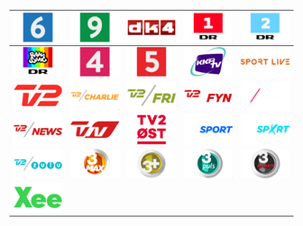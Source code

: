 | ![](https://raw.githubusercontent.com/RevGear/logo/master/Countries/DK/6eren.png)| ![](https://raw.githubusercontent.com/RevGear/logo/master/Countries/DK/Canal9.png)| ![](https://raw.githubusercontent.com/RevGear/logo/master/Countries/DK/Dk4.png)| ![](https://raw.githubusercontent.com/RevGear/logo/master/Countries/DK/DR1.png)| ![](https://raw.githubusercontent.com/RevGear/logo/master/Countries/DK/DR2.png)| 
|:---:|:---:|:---:|:---:|:---:| 
| ![](https://raw.githubusercontent.com/RevGear/logo/master/Countries/DK/DRRamasjang.png)| ![](https://raw.githubusercontent.com/RevGear/logo/master/Countries/DK/Kanal4.png)| ![](https://raw.githubusercontent.com/RevGear/logo/master/Countries/DK/Kanal5.png)| ![](https://raw.githubusercontent.com/RevGear/logo/master/Countries/DK/KKRtv.png)| ![](https://raw.githubusercontent.com/RevGear/logo/master/Countries/DK/SportLive.png)| 
| ![](https://raw.githubusercontent.com/RevGear/logo/master/Countries/DK/TV2.png)| ![](https://raw.githubusercontent.com/RevGear/logo/master/Countries/DK/TV2Charlie.png)| ![](https://raw.githubusercontent.com/RevGear/logo/master/Countries/DK/TV2Fri.png)| ![](https://raw.githubusercontent.com/RevGear/logo/master/Countries/DK/TV2Fyn.png)| ![](https://raw.githubusercontent.com/RevGear/logo/master/Countries/DK/TV2Lorry.png)| 
| ![](https://raw.githubusercontent.com/RevGear/logo/master/Countries/DK/TV2News.png)| ![](https://raw.githubusercontent.com/RevGear/logo/master/Countries/DK/TV2Nord.png)| ![](https://raw.githubusercontent.com/RevGear/logo/master/Countries/DK/TV2Ost.png)| ![](https://raw.githubusercontent.com/RevGear/logo/master/Countries/DK/TV2Sport.png)| ![](https://raw.githubusercontent.com/RevGear/logo/master/Countries/DK/TV2SportX.png)| 
| ![](https://raw.githubusercontent.com/RevGear/logo/master/Countries/DK/TV2Zulu.png)| ![](https://raw.githubusercontent.com/RevGear/logo/master/Countries/DK/TV3Max.png)| ![](https://raw.githubusercontent.com/RevGear/logo/master/Countries/DK/TV3Plus.png)| ![](https://raw.githubusercontent.com/RevGear/logo/master/Countries/DK/TV3Puls.png)| ![](https://raw.githubusercontent.com/RevGear/logo/master/Countries/DK/TV3Sport.png)| 
| ![](https://raw.githubusercontent.com/RevGear/logo/master/Countries/DK/Xee.png) | 
